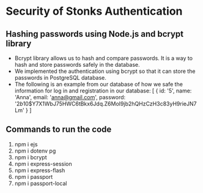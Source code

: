 # Security of Stonks Authentication 

## Hashing passwords using Node.js and bcrypt library
- Bcrypt library allows us to hash and compare passwords. It is a way to hash and store passwords safely in the database. 
- We implemented the authentication using bcrypt so that it can store the passwords in PostgreSQL database. 
- The following is an example from our database of how we safe the information for log in and registration in our database:
[
  {
    id: '5',
    name: 'Anna',
    email: 'anna@gmail.com',
    password: '$2b$10$Y7X1WbJ75HWC6tBkx6Jdq.Z6MoI9jb2hQHzCzH3c83yH9rieJN7Lm'
  }
]

## Commands to run the code
1. npm i ejs
2. npm i dotenv pg 
3. npm i bcrypt
4. npm i express-session
5. npm i express-flash
6. npm i passport
7. npm i passport-local
